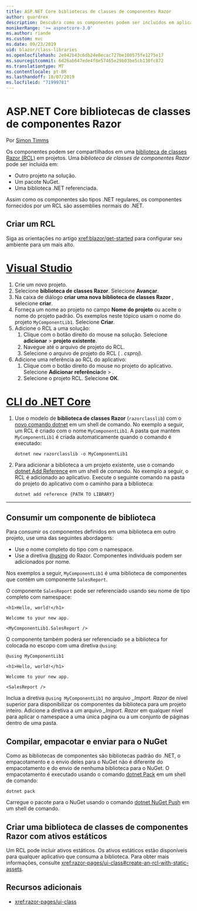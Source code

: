 ```yaml
---
title: ASP.NET Core bibliotecas de classes de componentes Razor
author: guardrex
description: Descubra como os componentes podem ser incluídos em aplicativos mais podestas de uma biblioteca de componentes externos.
monikerRange: '>= aspnetcore-3.0'
ms.author: riande
ms.custom: mvc
ms.date: 09/23/2019
uid: blazor/class-libraries
ms.openlocfilehash: 2e042b43c6db24e0ecac727be100575fe1275e17
ms.sourcegitcommit: 6d26ab647ede4f8e57465e29b03be5cb130fc872
ms.translationtype: MT
ms.contentlocale: pt-BR
ms.lasthandoff: 10/07/2019
ms.locfileid: "71999781"
---
```

# <a name="aspnet-core-razor-components-class-libraries"></a>ASP.NET Core bibliotecas de classes de componentes Razor

Por [Simon Timms](https://github.com/stimms)

Os componentes podem ser compartilhados em uma [biblioteca de classes Razor (RCL)](xref:razor-pages/ui-class) em projetos. Uma *biblioteca de classes de componentes Razor* pode ser incluída em:

* Outro projeto na solução.
* Um pacote NuGet.
* Uma biblioteca .NET referenciada.

Assim como os componentes são tipos .NET regulares, os componentes fornecidos por um RCL são assemblies normais do .NET.

## <a name="create-an-rcl"></a>Criar um RCL

Siga as orientações no artigo <xref:blazor/get-started> para configurar seu ambiente para um mais alto.

# <a name="visual-studiotabvisual-studio"></a>[Visual Studio](#tab/visual-studio)

1. Crie um novo projeto.
1. Selecione **biblioteca de classes Razor**. Selecione **Avançar**.
1. Na caixa de diálogo **criar uma nova biblioteca de classes Razor** , selecione **criar**.
1. Forneça um nome ao projeto no campo **Nome do projeto** ou aceite o nome do projeto padrão. Os exemplos neste tópico usam o nome do projeto `MyComponentLib1`. Selecione **Criar**.
1. Adicione o RCL a uma solução:
   1. Clique com o botão direito do mouse na solução. Selecione **adicionar** > **projeto existente**.
   1. Navegue até o arquivo de projeto do RCL.
   1. Selecione o arquivo de projeto do RCL ( *. csproj*).
1. Adicione uma referência ao RCL do aplicativo:
   1. Clique com o botão direito do mouse no projeto do aplicativo. Selecione **Adicionar** **referência**de  > .
   1. Selecione o projeto RCL. Selecione **OK**.

# <a name="net-core-clitabnetcore-cli"></a>[CLI do .NET Core](#tab/netcore-cli)

1. Use o modelo de **biblioteca de classes Razor** (`razorclasslib`) com o [novo comando dotnet](/dotnet/core/tools/dotnet-new) em um shell de comando. No exemplo a seguir, um RCL é criado com o nome `MyComponentLib1`. A pasta que mantém `MyComponentLib1` é criada automaticamente quando o comando é executado:

   ```dotnetcli
   dotnet new razorclasslib -o MyComponentLib1
   ```

1. Para adicionar a biblioteca a um projeto existente, use o comando [dotnet Add Reference](/dotnet/core/tools/dotnet-add-reference) em um shell de comando. No exemplo a seguir, o RCL é adicionado ao aplicativo. Execute o seguinte comando na pasta do projeto do aplicativo com o caminho para a biblioteca:

   ```dotnetcli
   dotnet add reference {PATH TO LIBRARY}
   ```

---

## <a name="consume-a-library-component"></a>Consumir um componente de biblioteca

Para consumir os componentes definidos em uma biblioteca em outro projeto, use uma das seguintes abordagens:

* Use o nome completo do tipo com o namespace.
* Use a diretiva [\@using](xref:mvc/views/razor#using) do Razor. Componentes individuais podem ser adicionados por nome.

Nos exemplos a seguir, `MyComponentLib1` é uma biblioteca de componentes que contém um componente `SalesReport`.

O componente `SalesReport` pode ser referenciado usando seu nome de tipo completo com namespace:

```cshtml
<h1>Hello, world!</h1>

Welcome to your new app.

<MyComponentLib1.SalesReport />
```

O componente também poderá ser referenciado se a biblioteca for colocada no escopo com uma diretiva `@using`:

```cshtml
@using MyComponentLib1

<h1>Hello, world!</h1>

Welcome to your new app.

<SalesReport />
```

Inclua a diretiva `@using MyComponentLib1` no arquivo *_Import. Razor* de nível superior para disponibilizar os componentes da biblioteca para um projeto inteiro. Adicione a diretiva a um arquivo *_Import. Razor* em qualquer nível para aplicar o namespace a uma única página ou a um conjunto de páginas dentro de uma pasta.

## <a name="build-pack-and-ship-to-nuget"></a>Compilar, empacotar e enviar para o NuGet

Como as bibliotecas de componentes são bibliotecas padrão do .NET, o empacotamento e o envio deles para o NuGet não é diferente do empacotamento e do envio de nenhuma biblioteca para o NuGet. O empacotamento é executado usando o comando [dotnet Pack](/dotnet/core/tools/dotnet-pack) em um shell de comando:

```dotnetcli
dotnet pack
```

Carregue o pacote para o NuGet usando o comando [dotnet NuGet Push](/dotnet/core/tools/dotnet-nuget-push) em um shell de comando.

## <a name="create-a-razor-components-class-library-with-static-assets"></a>Criar uma biblioteca de classes de componentes Razor com ativos estáticos

Um RCL pode incluir ativos estáticos. Os ativos estáticos estão disponíveis para qualquer aplicativo que consuma a biblioteca. Para obter mais informações, consulte <xref:razor-pages/ui-class#create-an-rcl-with-static-assets>.

## <a name="additional-resources"></a>Recursos adicionais

* <xref:razor-pages/ui-class>
